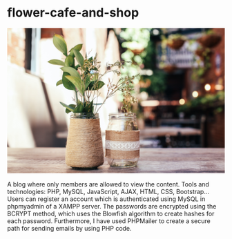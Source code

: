 # flower-cafe-and-shop

![GitHub Logo](/img/cafepic.jpg)

A blog where only members are allowed to view the content. 
Tools and technologies: PHP, MySQL, JavaScript, AJAX, HTML, CSS, Bootstrap...
Users can register an account which is authenticated using MySQL in phpmyadmin of a XAMPP server. 
The passwords are encrypted using the BCRYPT method, which uses the Blowfish algorithm to create hashes for each password. 
Furthermore, I have used PHPMailer to create a secure path for sending emails by using PHP code.

